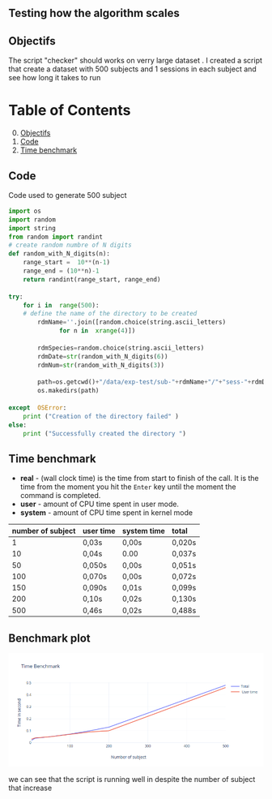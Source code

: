 ## Testing how the algorithm scales


## Objectifs 
The script "checker" should works on verry large dataset . I created a script that create a dataset with 500 subjects and 1 sessions in each subject and see how long it takes to run
# Table of Contents
0. [Objectifs](#Objectifs)
1. [Code](#code)
2. [Time benchmark](#Time-benchmark)


## Code 
Code used  to generate 500 subject

```python
import os
import random
import string
from random import randint
# create random numbre of N digits
def random_with_N_digits(n):
	range_start =  10**(n-1)
	range_end = (10**n)-1
	return randint(range_start, range_end)

try:
	for i in  range(500):
	# define the name of the directory to be created
		rdmName=''.join([random.choice(string.ascii_letters)
			  for n in  xrange(4)])
		
		rdmSpecies=random.choice(string.ascii_letters)
		rdmDate=str(random_with_N_digits(6))
		rdmNum=str(random_with_N_digits(3))

		path=os.getcwd()+"/data/exp-test/sub-"+rdmName+"/"+"sess-"+rdmDate+"_"+rdmNum+"_"+rdmSpecies+"_"+rdmName+"_test-"+rdmNum
		os.makedirs(path)

except  OSError:
	print ("Creation of the directory failed" )
else:
	print ("Successfully created the directory ")
```


## Time benchmark
-   **real** - (wall clock time) is the time from start to finish of the call. It is the time from the moment you hit the `Enter` key until the moment the command is completed.
-   **user** - amount of CPU time spent in user mode.
-   **system** - amount of CPU time spent in kernel mode


number of subject |user time| system time |total
:---|:---|:---|:---|
1| 0,03s |0,00s  |0,020s|
10| 0,04s| 0.00  | 0,037s|
50| 0,050s |0,00s  |0,051s|
100|  0,070s |  0,00s  |  0,072s|
150| 0,090s | 0,01s |0,099s|
200| 0,10s | 0,02s  |0,130s|
500|0,46s| 0,02s  |0,488s|

## Benchmark plot
![](Plot.png)


we can see that the script is running well in despite the number of subject that increase
